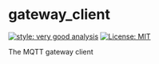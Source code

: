 # gateway_client

[![style: very good analysis][very_good_analysis_badge]][very_good_analysis_link]
[![License: MIT][license_badge]][license_link]

The MQTT gateway client

[license_badge]: https://img.shields.io/badge/license-MIT-blue.svg
[license_link]: https://opensource.org/licenses/MIT
[very_good_analysis_badge]: https://img.shields.io/badge/style-very_good_analysis-B22C89.svg
[very_good_analysis_link]: https://pub.dev/packages/very_good_analysis
